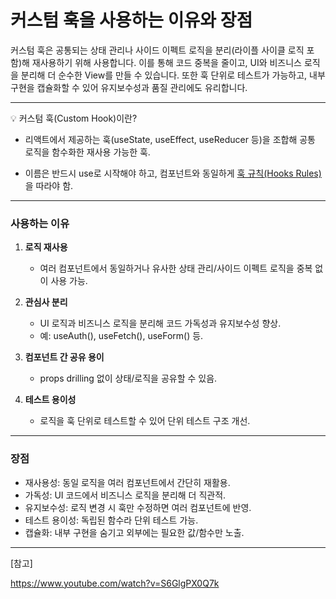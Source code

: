 # 커스텀 훅을 사용하는 이유와 장점

커스텀 훅은 공통되는 상태 관리나 사이드 이펙트 로직을 분리(라이플 사이클 로직 포함)해 재사용하기 위해 사용합니다. 이를 통해 코드 중복을 줄이고, UI와 비즈니스 로직을 분리해 더 순수한 View를 만들 수 있습니다. 또한 훅 단위로 테스트가 가능하고, 내부 구현을 캡슐화할 수 있어 유지보수성과 품질 관리에도 유리합니다.

---

💡 커스텀 훅(Custom Hook)이란?

- 리액트에서 제공하는 훅(useState, useEffect, useReducer 등)을 조합해 공통 로직을 함수화한 재사용 가능한 훅.

- 이름은 반드시 use로 시작해야 하고, 컴포넌트와 동일하게 [훅 규칙(Hooks Rules)](React-Hooks-규칙.md)을 따라야 함.

---

### 사용하는 이유

1. **로직 재사용**

   - 여러 컴포넌트에서 동일하거나 유사한 상태 관리/사이드 이펙트 로직을 중복 없이 사용 가능.

2. **관심사 분리**

   - UI 로직과 비즈니스 로직을 분리해 코드 가독성과 유지보수성 향상.
   - 예: useAuth(), useFetch(), useForm() 등.

3. **컴포넌트 간 공유 용이**

   - props drilling 없이 상태/로직을 공유할 수 있음.

4. **테스트 용이성**
   - 로직을 훅 단위로 테스트할 수 있어 단위 테스트 구조 개선.

---

### 장점

- 재사용성: 동일 로직을 여러 컴포넌트에서 간단히 재활용.
- 가독성: UI 코드에서 비즈니스 로직을 분리해 더 직관적.
- 유지보수성: 로직 변경 시 훅만 수정하면 여러 컴포넌트에 반영.
- 테스트 용이성: 독립된 함수라 단위 테스트 가능.
- 캡슐화: 내부 구현을 숨기고 외부에는 필요한 값/함수만 노출.

---

[참고]

https://www.youtube.com/watch?v=S6GlgPX0Q7k
